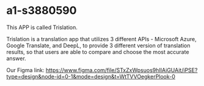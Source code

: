 # a1-s3880590

This APP is called Trislation.

Trislation is a translation app that utilizes 3 different APIs - Microsoft Azure, Google Translate, and DeepL, 
to provide 3 different version of translation results, so that users are able to compare and choose the most accurate answer.

Our Figma link: https://www.figma.com/file/STxZxWpsuos9hIIAiGUAit/iPSE?type=design&node-id=0-1&mode=design&t=WtTVVOegkerPlook-0
